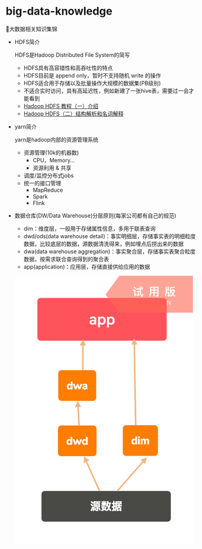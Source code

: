 # big-data-knowledge
📖大数据相关知识集锦

* HDFS简介

	HDFS是Hadoop Distributed File System的简写
	
	* HDFS具有高容错性和高吞吐性的特点
	* HDFS目前是 append only，暂时不支持随机 write 的操作
	* HDFS适合用于存储以及批量操作大规模的数据集(PB级别)
	* 不适合实时访问，具有高延迟性，例如新建了一张hive表，需要过一会才能看到
	* [Hadoop HDFS 教程（一）介绍](https://www.jianshu.com/p/8969eb90a59d)
	* [Hadoop HDFS（二）结构解析和名词解释](https://www.jianshu.com/p/86a70ac1f5f9)

* yarn简介

	yarn是hadoop内部的资源管理系统
	
	* 资源管理(10k的机器数)
		* CPU，Memory...
		* 资源利用 & 共享
	* 调度/监控分布式jobs
	* 统一的接口管理
		* MapReduce
		* Spark
		* Flink

* 数据仓库(DW/Data Warehouse)分层原则(每家公司都有自己的规范)

	* dim：维度层，一般用于存储属性信息，多用于联表查询
	* dwd/ods(data warehouse detail)：事实明细层，存储事实表的明细粒度数据，比较底层的数据，源数据清洗得来，例如埋点后捞出来的数据
	* dwa(data warehouse aggregation)：事实聚合层，存储事实表聚合粒度数据，按需求联合查询得到的聚合表
	* app(application)：应用层，存储直接供给应用的数据

	![dw架构图](/imgs/dw.png)
